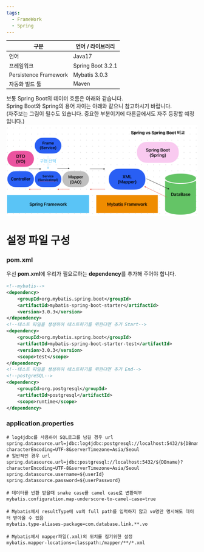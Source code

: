 ```yaml
---
tags:
  - FrameWork
  - Spring
---
```



| 구분                    | 언어 / 라이브러리        |
| --------------------- | ----------------- |
| 언어                    | Java17            |
| 프레임워크                 | Spring Boot 3.2.1 |
| Persistence Framework | Mybatis 3.0.3     |
| 자동화 빌드 툴              | Maven             |

보통 Spring Boot의 데이터 흐름은 아래와 같습니다.<br>
Spring Boot와 Spring의 용어 차이는 아래와 같으니 참고하시기 바랍니다.<br>
(자주보는 그림이 될수도 있습니다. 중요한 부분이기에 다른글에서도 자주 등장할 예정입니다.)
![](https://github.com/SubiYoon/SubiYoon.github.io/blob/main/Attached%20File/스크린샷%202024-01-13%20오후%202.24.18.png?raw=true)

# 설정 파일 구성

### pom.xml
우선 **pom.xml**에 우리가 필요로하는 **dependency**를 추가해 주어야 합니다.
```xml
<!--mybatis-->
<dependency>  
    <groupId>org.mybatis.spring.boot</groupId>  
    <artifactId>mybatis-spring-boot-starter</artifactId>  
    <version>3.0.3</version>  
</dependency>
<!--테스트 파일을 생성하여 테스트하기를 위한다면 추가 Start-->
<dependency>  
    <groupId>org.mybatis.spring.boot</groupId>  
    <artifactId>mybatis-spring-boot-starter-test</artifactId>  
    <version>3.0.3</version>  
    <scope>test</scope>  
</dependency>
<!--테스트 파일을 생성하여 테스트하기를 위한다면 추가 End-->
<!--postgreSQL-->
<dependency>  
    <groupId>org.postgresql</groupId>  
    <artifactId>postgresql</artifactId>  
    <scope>runtime</scope>  
</dependency>
```

### application.properties
```properties
# log4jdbc를 사용하여 SQL로그를 남길 경우 url
spring.datasource.url=jdbc:log4jdbc:postgresql://localhost:5432/${DBname}?characterEncoding=UTF-8&serverTimezone=Asia/Seoul
# 일반적인 경우 url
spring.datasource.url=jdbc:postgresql://localhost:5432/${DBname}?characterEncoding=UTF-8&serverTimezone=Asia/Seoul
spring.datasource.username=${userId}
spring.datasource.password=${userPassword}  

# 데이터를 반환 받을때 snake case를 camel case로 변환여부
mybatis.configuration.map-underscore-to-camel-case=true  

# Mybatis에서 resultType에 vo의 full path를 입력하지 않고 vo명만 명시해도 데이터 받아올 수 있음
mybatis.type-aliases-package=com.database.link.**.vo

# Mybatis에서 mapper파일(.xml)의 위치를 집기위한 설정
mybatis.mapper-locations=classpath:/mapper/**/*.xml
```
